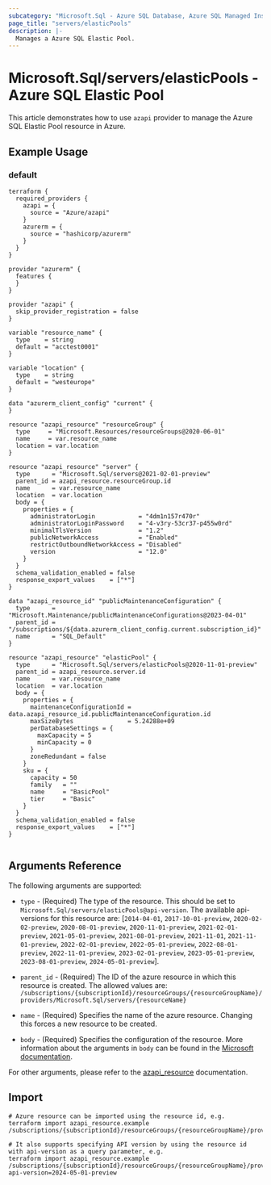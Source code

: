 ```yaml
---
subcategory: "Microsoft.Sql - Azure SQL Database, Azure SQL Managed Instance, Azure Synapse Analytics"
page_title: "servers/elasticPools"
description: |-
  Manages a Azure SQL Elastic Pool.
---
```


# Microsoft.Sql/servers/elasticPools - Azure SQL Elastic Pool

This article demonstrates how to use `azapi` provider to manage the Azure SQL Elastic Pool resource in Azure.

## Example Usage

### default

```hcl
terraform {
  required_providers {
    azapi = {
      source = "Azure/azapi"
    }
    azurerm = {
      source = "hashicorp/azurerm"
    }
  }
}

provider "azurerm" {
  features {
  }
}

provider "azapi" {
  skip_provider_registration = false
}

variable "resource_name" {
  type    = string
  default = "acctest0001"
}

variable "location" {
  type    = string
  default = "westeurope"
}

data "azurerm_client_config" "current" {
}

resource "azapi_resource" "resourceGroup" {
  type     = "Microsoft.Resources/resourceGroups@2020-06-01"
  name     = var.resource_name
  location = var.location
}

resource "azapi_resource" "server" {
  type      = "Microsoft.Sql/servers@2021-02-01-preview"
  parent_id = azapi_resource.resourceGroup.id
  name      = var.resource_name
  location  = var.location
  body = {
    properties = {
      administratorLogin            = "4dm1n157r470r"
      administratorLoginPassword    = "4-v3ry-53cr37-p455w0rd"
      minimalTlsVersion             = "1.2"
      publicNetworkAccess           = "Enabled"
      restrictOutboundNetworkAccess = "Disabled"
      version                       = "12.0"
    }
  }
  schema_validation_enabled = false
  response_export_values    = ["*"]
}

data "azapi_resource_id" "publicMaintenanceConfiguration" {
  type      = "Microsoft.Maintenance/publicMaintenanceConfigurations@2023-04-01"
  parent_id = "/subscriptions/${data.azurerm_client_config.current.subscription_id}"
  name      = "SQL_Default"
}

resource "azapi_resource" "elasticPool" {
  type      = "Microsoft.Sql/servers/elasticPools@2020-11-01-preview"
  parent_id = azapi_resource.server.id
  name      = var.resource_name
  location  = var.location
  body = {
    properties = {
      maintenanceConfigurationId = data.azapi_resource_id.publicMaintenanceConfiguration.id
      maxSizeBytes               = 5.24288e+09
      perDatabaseSettings = {
        maxCapacity = 5
        minCapacity = 0
      }
      zoneRedundant = false
    }
    sku = {
      capacity = 50
      family   = ""
      name     = "BasicPool"
      tier     = "Basic"
    }
  }
  schema_validation_enabled = false
  response_export_values    = ["*"]
}


```



## Arguments Reference

The following arguments are supported:

* `type` - (Required) The type of the resource. This should be set to `Microsoft.Sql/servers/elasticPools@api-version`. The available api-versions for this resource are: [`2014-04-01`, `2017-10-01-preview`, `2020-02-02-preview`, `2020-08-01-preview`, `2020-11-01-preview`, `2021-02-01-preview`, `2021-05-01-preview`, `2021-08-01-preview`, `2021-11-01`, `2021-11-01-preview`, `2022-02-01-preview`, `2022-05-01-preview`, `2022-08-01-preview`, `2022-11-01-preview`, `2023-02-01-preview`, `2023-05-01-preview`, `2023-08-01-preview`, `2024-05-01-preview`].

* `parent_id` - (Required) The ID of the azure resource in which this resource is created. The allowed values are:  
  `/subscriptions/{subscriptionId}/resourceGroups/{resourceGroupName}/providers/Microsoft.Sql/servers/{resourceName}`

* `name` - (Required) Specifies the name of the azure resource. Changing this forces a new resource to be created.

* `body` - (Required) Specifies the configuration of the resource. More information about the arguments in `body` can be found in the [Microsoft documentation](https://learn.microsoft.com/en-us/azure/templates/Microsoft.Sql/servers/elasticPools?pivots=deployment-language-terraform).

For other arguments, please refer to the [azapi_resource](https://registry.terraform.io/providers/Azure/azapi/latest/docs/resources/resource) documentation.

## Import

 ```shell
 # Azure resource can be imported using the resource id, e.g.
 terraform import azapi_resource.example /subscriptions/{subscriptionId}/resourceGroups/{resourceGroupName}/providers/Microsoft.Sql/servers/{resourceName}/elasticPools/{resourceName}
 
 # It also supports specifying API version by using the resource id with api-version as a query parameter, e.g.
 terraform import azapi_resource.example /subscriptions/{subscriptionId}/resourceGroups/{resourceGroupName}/providers/Microsoft.Sql/servers/{resourceName}/elasticPools/{resourceName}?api-version=2024-05-01-preview
 ```
